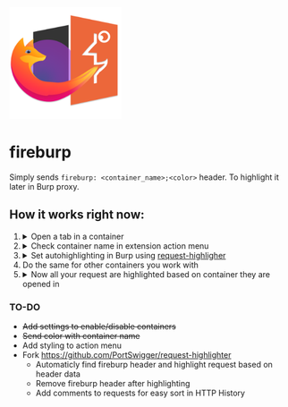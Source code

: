 <img src=src/icons/fireburp.png width=200>

# fireburp

Simply sends `fireburp: <container_name>;<color>` header. To highlight it later in Burp proxy.

## How it works right now:

1) <details><summary>Open a tab in a container</summary><img src=images/README/20201203181511.png></details>
2) <details><summary>Check container name in extension action menu</summary><img src=images/README/20201203181913.png></details>
3) <details><summary>Set autohighlighting in Burp using <a href=https://github.com/PortSwigger/request-highlighter>request-highligher</a></summary><img src=images/README/20201203181716.png></details>
4) Do the same for other containers you work with
5) <details><summary>Now all your request are highlighted based on container they are opened in</summary><img src=images/README/20201203182145.png></details>

### TO-DO
- ~~Add settings to enable/disable containers~~
- ~~Send color with container name~~
- Add styling to action menu
- Fork https://github.com/PortSwigger/request-highlighter 
    - Automaticly find fireburp header and highlight request based on header data
    - Remove fireburp header after highlighting
    - Add comments to requests for easy sort in HTTP History